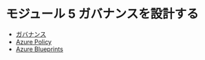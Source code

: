 # モジュール 5 ガバナンスを設計する

- [ガバナンス](mod05-01-governance.md)
- [Azure Policy](mod05-02-policy.md)
- [Azure Blueprints](mod05-03-blueprints.md)
